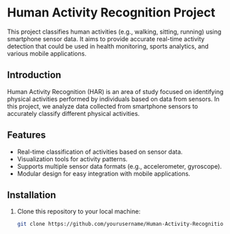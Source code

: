 # Human Activity Recognition Project

This project classifies human activities (e.g., walking, sitting, running) using smartphone sensor data. It aims to provide accurate real-time activity detection that could be used in health monitoring, sports analytics, and various mobile applications.



## Introduction

Human Activity Recognition (HAR) is an area of study focused on identifying physical activities performed by individuals based on data from sensors. In this project, we analyze data collected from smartphone sensors to accurately classify different physical activities.

## Features
- Real-time classification of activities based on sensor data.
- Visualization tools for activity patterns.
- Supports multiple sensor data formats (e.g., accelerometer, gyroscope).
- Modular design for easy integration with mobile applications.

## Installation

1. Clone this repository to your local machine:
   ```bash
   git clone https://github.com/yourusername/Human-Activity-Recognition.git
